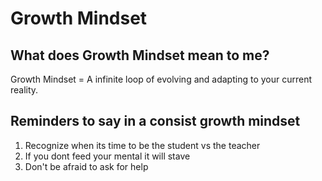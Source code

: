 # Growth Mindset

## What does Growth Mindset mean to me?

Growth Mindset = A infinite loop of evolving and adapting to your current reality. 

## Reminders to say in a consist growth mindset

<ol>
  <li>Recognize when its time to be the student vs the teacher</li>
  <li>If you dont feed your mental it will stave</li>
  <li>Don't be afraid to ask for help</li>
</ol>